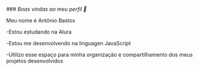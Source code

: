 *### Boas vindas ao meu perfil 💙*

Meu nome é Antônio Bastos

-Estou estudando na Alura

-Estou me desenvolvendo na linguagen JavaScript

-Utilizo esse espaço para minha organização e compartilhamento dos meus projetos desenvolvidos
